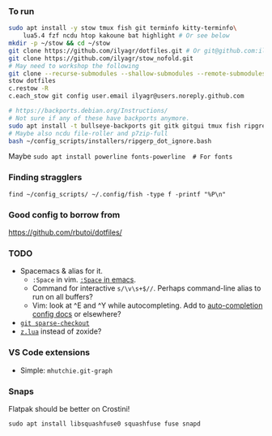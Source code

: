 ### To run

```bash
sudo apt install -y stow tmux fish git terminfo kitty-terminfo\
    lua5.4 fzf ncdu htop kakoune bat highlight # Or see below
mkdir -p ~/stow && cd ~/stow
git clone https://github.com/ilyagr/dotfiles.git # Or git@github.com:ilyagr/dotfiles.git
git clone https://github.com/ilyagr/stow_nofold.git
# May need to workshop the following
git clone --recurse-submodules --shallow-submodules --remote-submodules https://github.com/ilyagr/dotfiles_submodules submodules
stow dotfiles
c.restow -R
c.each_stow git config user.email ilyagr@users.noreply.github.com

# https://backports.debian.org/Instructions/
# Not sure if any of these have backports anymore.
sudo apt install -t bullseye-backports git gitk gitgui tmux fish ripgrep stow
# Maybe also ncdu file-roller and p7zip-full
bash ~/config_scripts/installers/ripgerp_dot_ignore.bash
```

Maybe `sudo apt install powerline fonts-powerline  # For fonts`

### Finding stragglers
```
find ~/config_scripts/ ~/.config/fish -type f -printf "%P\n"
```

### Good config to borrow from
https://github.com/rbutoi/dotfiles/

### TODO
- Spacemacs & alias for it.
  - `:Space` in vim. [`:Space` in emacs](https://github.com/syl20bnr/spacemacs#modify-spacemacs-start-directory-variable).
  - Command for interactive `s/\v\s+$//`. Perhaps command-line alias to run on all buffers?
  - Vim: look at ^E and ^Y while autocompleting.
    Add to [auto-completion config docs](https://spacevim.org/layers/autocomplete/) or elsewhere?
- [`git sparse-checkout`](https://git-scm.com/docs/git-sparse-checkout)
- [`z.lua`](https://github.com/skywind3000/z.lua) instead of zoxide?

### VS Code extensions
- Simple: `mhutchie.git-graph`

### Snaps

Flatpak should be better on Crostini!

`sudo apt install libsquashfuse0 squashfuse fuse snapd`


